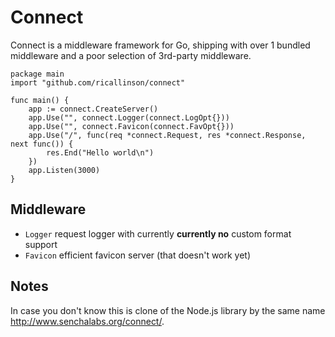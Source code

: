 # Connect

Connect is a middleware framework for Go, shipping with over 1 bundled middleware and a poor selection of 3rd-party middleware.

    package main
    import "github.com/ricallinson/connect"

    func main() {
        app := connect.CreateServer()
        app.Use("", connect.Logger(connect.LogOpt{}))
        app.Use("", connect.Favicon(connect.FavOpt{}))
        app.Use("/", func(req *connect.Request, res *connect.Response, next func()) {
            res.End("Hello world\n")
        })
        app.Listen(3000)
    }

## Middleware

* `Logger` request logger with currently __currently no__ custom format support
* `Favicon` efficient favicon server (that doesn't work yet)

## Notes

In case you don't know this is clone of the Node.js library by the same name http://www.senchalabs.org/connect/.